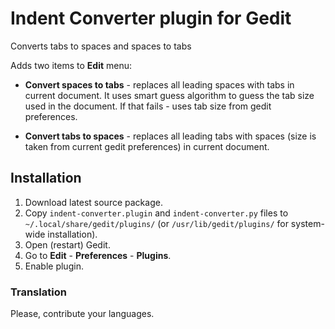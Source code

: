 # Indent Converter plugin for Gedit

Converts tabs to spaces and spaces to tabs

Adds two items to **Edit** menu:

 - **Convert spaces to tabs** - replaces all leading spaces with tabs in current document. It uses smart guess algorithm to guess the tab size used in the document. If that fails - uses tab size from gedit preferences.

 - **Convert tabs to spaces** - replaces all leading tabs with spaces (size is taken from current gedit preferences) in current document.


## Installation

1. Download latest source package.
2. Copy `indent-converter.plugin` and `indent-converter.py` files to `~/.local/share/gedit/plugins/` (or `/usr/lib/gedit/plugins/` for system-wide installation).
3. Open (restart) Gedit.
4. Go to **Edit** - **Preferences** - **Plugins**.
5. Enable plugin.

### Translation

Please, contribute your languages.
